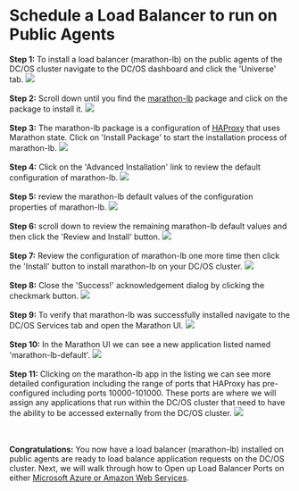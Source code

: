 # Schedule a Load Balancer to run on Public Agents

<b>Step 1:</b> To install a load balancer (marathon-lb) on the public agents of the DC/OS cluster navigate to the DC/OS dashboard and click the 'Universe' tab.
<img src="../images/05-marathon-lb-setup/marathon-lb-01.png"/><br>
<br><b>Step 2:</b> Scroll down until you find the <a href="https://github.com/mesosphere/marathon-lb">marathon-lb</a> package and click on the package to install it.
<img src="../images/05-marathon-lb-setup/marathon-lb-02.png"/><br>
<br><b>Step 3:</b> The marathon-lb package is a configuration of <a href="http://www.haproxy.org/">HAProxy</a> that uses Marathon state.  Click on 'Install Package' to start the installation process of marathon-lb.
<img src="../images/05-marathon-lb-setup/marathon-lb-03.png"/><br>
<br><b>Step 4:</b> Click on the 'Advanced Installation' link to review the default configuration of marathon-lb.
<img src="../images/05-marathon-lb-setup/marathon-lb-04.png"/><br>
<br><b>Step 5:</b> review the marathon-lb default values of the configuration properties of marathon-lb.
<img src="../images/05-marathon-lb-setup/marathon-lb-05.png"/><br>
<br><b>Step 6:</b> scroll down to review the remaining marathon-lb default values and then click the 'Review and Install' button.
<img src="../images/05-marathon-lb-setup/marathon-lb-06.png"/><br>
<br><b>Step 7:</b> Review the configuration of marathon-lb one more time then click the 'Install' button to install marathon-lb on your DC/OS cluster.
<img src="../images/05-marathon-lb-setup/marathon-lb-07.png"/><br>
<br><b>Step 8:</b> Close the 'Success!' acknowledgement dialog by clicking the checkmark button.
<img src="../images/05-marathon-lb-setup/marathon-lb-08.png"/><br>
<br><b>Step 9:</b> To verify that marathon-lb was successfully installed navigate to the DC/OS Services tab and open the Marathon UI.
<img src="../images/05-marathon-lb-setup/marathon-lb-09.png"/><br>
<br><b>Step 10:</b> In the Marathon UI we can see a new application listed named 'marathon-lb-default'.
<img src="../images/05-marathon-lb-setup/marathon-lb-10.png"/><br>
<br><b>Step 11:</b> Clicking on the marathon-lb app in the listing we can see more detailed configuration including the range of ports that HAProxy has pre-configured including ports 10000-101000.  These ports are where we will assign any applications that run within the DC/OS cluster that need to have the ability to be accessed externally from the DC/OS cluster.
<img src="../images/05-marathon-lb-setup/marathon-lb-11.png"/><br>

<br><br><b>Congratulations:</b> You now have a load balancer (marathon-lb) installed on public agents are ready to load balance application requests on the DC/OS cluster.  Next, we will walk through how to Open up Load Balancer Ports on either <a href="../docs/ports-setup.md">Microsoft Azure or <a href="../docs/ports-amazon-setup.md">Amazon Web Services</a>.



